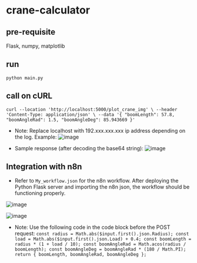 # crane-calculator

## pre-requisite
Flask, numpy, matplotlib

## run
`python main.py`

## call on cURL

`curl --location 'http://localhost:5000/plot_crane_img' \
--header 'Content-Type: application/json' \
--data '{
    "boomLength": 57.8,
    "boomAngleRad": 1.5,
    "boomAngleDeg": 85.943669
}'`

* Note: Replace localhost with 192.xxx.xxx.xxx ip address depending on the log. Example:
  ![image](https://github.com/user-attachments/assets/4bc954d3-aa1b-4bed-8315-4a41e5a3974f)

* Sample response (after decoding the base64 string):
  ![image](https://github.com/user-attachments/assets/bdfd34ca-393b-4512-b4a2-5964e808e05b)

## Integration with n8n

* Refer to `My_workflow.json` for the n8n workflow. After deploying the Python Flask server and importing the n8n json, the workflow should be functioning properly.

![image](https://github.com/user-attachments/assets/3053369a-37fb-4920-98a9-07b7473e6e82)

![image](https://github.com/user-attachments/assets/0d185e9d-382a-49ae-8b02-b28dedb7f71b)

* Note: Use the following code in the code block before the POST request:
  `const radius = Math.abs($input.first().json.Radius);
const load = Math.abs($input.first().json.Load) + 0.4;
const boomLength = radius * (1 + load / 10);
const boomAngleRad = Math.acos(radius / boomLength);
const boomAngleDeg = boomAngleRad * (180 / Math.PI);
return { boomLength, boomAngleRad, boomAngleDeg };`
